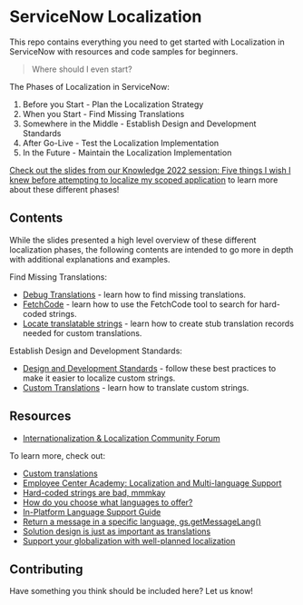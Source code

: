 # ServiceNow Localization

This repo contains everything you need to get started with Localization in ServiceNow with resources and code samples for beginners.

> Where should I even start?

The Phases of Localization in ServiceNow:

1. Before you Start - Plan the Localization Strategy
2. When you Start - Find Missing Translations
3. Somewhere in the Middle - Establish Design and Development Standards
4. After Go-Live - Test the Localization Implementation
5. In the Future - Maintain the Localization Implementation

[Check out the slides from our Knowledge 2022 session: Five things I wish I knew before attempting to localize my scoped application](/Five%20things%20I%20wish%20I%20knew%20before%20attempting%20to%20localize%20my%20scoped%20application.pptx) to learn more about these different phases!

## Contents

While the slides presented a high level overview of these different localization phases, the following contents are intended to go more in depth with additional explanations and examples.

Find Missing Translations:

- [Debug Translations](/Debug%20Translations.md) - learn how to find missing translations.
- [FetchCode](/FetchCode.md) - learn how to use the FetchCode tool to search for hard-coded strings.
- [Locate translatable strings](/Locate%20translatable%20strings.md) - learn how to create stub translation records needed for custom translations.

Establish Design and Development Standards:

- [Design and Development Standards](/Design%20and%20Development%20Standards.md) - follow these best practices to make it easier to localize custom strings.
- [Custom Translations](/Custom%20Translations.md) - learn how to translate custom strings.

## Resources

- [Internationalization & Localization Community Forum](https://community.servicenow.com/community?id=community_forum&sys_id=494156411baef850c17111751a4bcbca)

To learn more, check out:

- [Custom translations](https://docs.servicenow.com/en-US/bundle/sandiego-platform-administration/page/administer/localization/concept/translating-applications.html)
- [Employee Center Academy: Localization and Multi-language Support](https://www.youtube.com/watch?v=IMIx40Jnfvo)
- [Hard-coded strings are bad, mmmkay](https://community.servicenow.com/community?id=community_article&sys_id=ef6c2a761bf73050ed6c9979b04bcb36)
- [How do you choose what languages to offer?](https://community.servicenow.com/community?id=community_article&sys_id=bccf651cdbfb305080073ca8f496195b)
- [In-Platform Language Support Guide](https://community.servicenow.com/community?id=community_blog&sys_id=4f0023711b22bc9017d162c4bd4bcb03)
- [Return a message in a specific language, gs.getMessageLang()](https://community.servicenow.com/community?id=community_article&sys_id=fcebed42db8dfc10d58ea345ca9619b9)
- [Solution design is just as important as translations](https://community.servicenow.com/community?id=community_article&sys_id=045d58241b44c590ed6c9979b04bcb38)
- [Support your globalization with well-planned localization](https://www.servicenow.com/content/dam/servicenow-assets/public/en-us/doc-type/success/workbook/globalization-localization.pdf)

## Contributing

Have something you think should be included here? Let us know!
